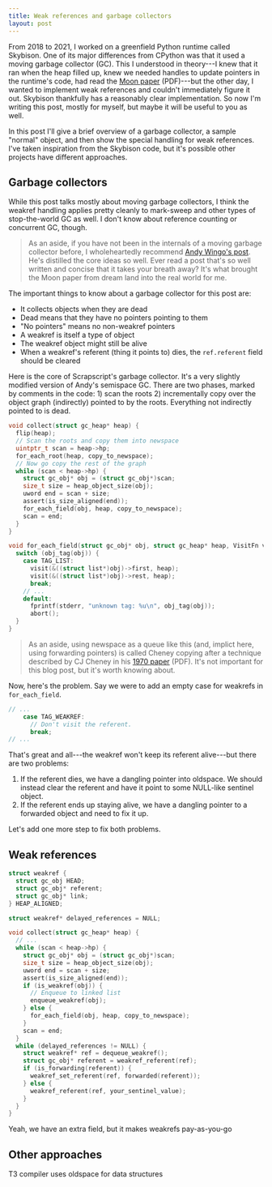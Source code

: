 ```yaml
---
title: Weak references and garbage collectors
layout: post
---
```


From 2018 to 2021, I worked on a greenfield Python runtime called Skybison. One
of its major differences from CPython was that it used a moving garbage
collector (GC). This I understood in theory---I knew that it ran when the heap
filled up, knew we needed handles to update pointers in the runtime's code, had
read the [Moon paper](/assets/img/moon-gc.pdf) (PDF)---but the other day, I
wanted to implement weak references and couldn't immediately figure it out.
Skybison thankfully has a reasonably clear implementation. So now I'm writing
this post, mostly for myself, but maybe it will be useful to you as well.

In this post I'll give a brief overview of a garbage collector, a sample
"normal" object, and then show the special handling for weak references. I've
taken inspiration from the Skybison code, but it's possible other projects have
different approaches.

## Garbage collectors

While this post talks mostly about moving garbage collectors, I think the
weakref handling applies pretty cleanly to mark-sweep and other types of
stop-the-world GC as well. I don't know about reference counting or concurrent
GC, though.

> As an aside, if you have not been in the internals of a moving garbage
> collector before, I wholeheartedly recommend [Andy Wingo's post][wingo-gc].
> He's distilled the core ideas so well. Ever read a post that's so well
> written and concise that it takes your breath away? It's what brought the
> Moon paper from dream land into the real world for me.

[wingo-gc]: https://wingolog.org/archives/2022/12/10/a-simple-semi-space-collector

The important things to know about a garbage collector for this post are:

* It collects objects when they are dead
* Dead means that they have no pointers pointing to them
* "No pointers" means no non-weakref pointers
* A weakref is itself a type of object
* The weakref object might still be alive
* When a weakref's referent (thing it points to) dies, the `ref.referent` field
  should be cleared

Here is the core of Scrapscript's garbage collector. It's a very slightly
modified version of Andy's semispace GC. There are two phases, marked by
comments in the code: 1) scan the roots 2) incrementally copy over the object
graph (indirectly) pointed to by the roots. Everything not indirectly pointed
to is dead.

```c
void collect(struct gc_heap* heap) {
  flip(heap);
  // Scan the roots and copy them into newspace
  uintptr_t scan = heap->hp;
  for_each_root(heap, copy_to_newspace);
  // Now go copy the rest of the graph
  while (scan < heap->hp) {
    struct gc_obj* obj = (struct gc_obj*)scan;
    size_t size = heap_object_size(obj);
    uword end = scan + size;
    assert(is_size_aligned(end));
    for_each_field(obj, heap, copy_to_newspace);
    scan = end;
  }
}

void for_each_field(struct gc_obj* obj, struct gc_heap* heap, VisitFn visit) {
  switch (obj_tag(obj)) {
    case TAG_LIST:
      visit(&((struct list*)obj)->first, heap);
      visit(&((struct list*)obj)->rest, heap);
      break;
    // ...
    default:
      fprintf(stderr, "unknown tag: %u\n", obj_tag(obj));
      abort();
  }
}
```

> As an aside, using newspace as a queue like this (and, implict here, using
> forwarding pointers) is called Cheney copying after a technique described by
> CJ Cheney in his [1970 paper](/assets/img/cheney.pdf) (PDF). It's not
> important for this blog post, but it's worth knowing about.

Now, here's the problem. Say we were to add an empty case for weakrefs in
`for_each_field`.

```c
// ...
    case TAG_WEAKREF:
      // Don't visit the referent.
      break;
// ...
```

That's great and all---the weakref won't keep its referent alive---but there
are two problems:

1. If the referent dies, we have a dangling pointer into oldspace. We should
   instead clear the referent and have it point to some NULL-like sentinel
   object.
1. If the referent ends up staying alive, we have a dangling pointer to a
   forwarded object and need to fix it up.

Let's add one more step to fix both problems.

## Weak references


```c
struct weakref {
  struct gc_obj HEAD;
  struct gc_obj* referent;
  struct gc_obj* link;
} HEAP_ALIGNED;

struct weakref* delayed_references = NULL;

void collect(struct gc_heap* heap) {
  // ...
  while (scan < heap->hp) {
    struct gc_obj* obj = (struct gc_obj*)scan;
    size_t size = heap_object_size(obj);
    uword end = scan + size;
    assert(is_size_aligned(end));
    if (is_weakref(obj)) {
      // Enqueue to linked list
      enqueue_weakref(obj);
    } else {
      for_each_field(obj, heap, copy_to_newspace);
    }
    scan = end;
  }
  while (delayed_references != NULL) {
    struct weakref* ref = dequeue_weakref();
    struct gc_obj* referent = weakref_referent(ref);
    if (is_forwarding(referent)) {
      weakref_set_referent(ref, forwarded(referent));
    } else {
      weakref_referent(ref, your_sentinel_value);
    }
  }
}
```

Yeah, we have an extra field, but it makes weakrefs pay-as-you-go

## Other approaches

T3 compiler uses oldspace for data structures
